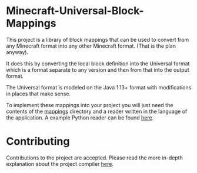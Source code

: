 # Minecraft-Universal-Block-Mappings
This project is a library of block mappings that can be used to convert from any Minecraft format into any other Minecraft format. (That is the plan anyway).

It does this by converting the local block definition into the Universal format which is a format separate to any version and then from that into the output format.

The Universal format is modeled on the Java 1.13+ format with modifications in places that make sense.

To implement these mappings into your project you will just need the contents of the [mappings](mappings) directory and a reader written in the language of the application. A example Python reader can be found [here](reader/data_version_handler.py).

# Contributing

Contributions to the project are accepted. Please read the more in-depth explanation about the project compiler [here](compiler).
